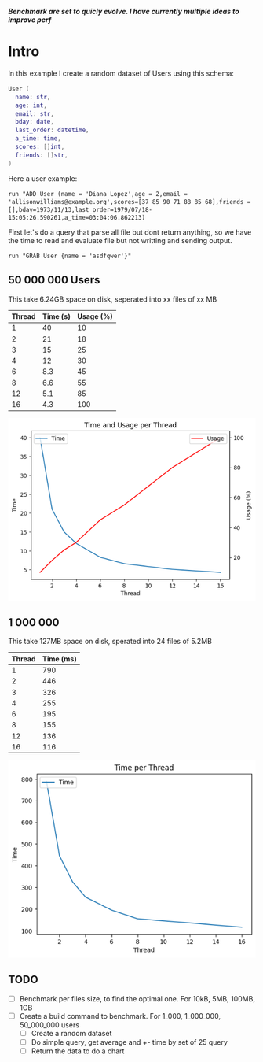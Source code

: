 ***Benchmark are set to quicly evolve. I have currently multiple ideas to improve perf***

# Intro

In this example I create a random dataset of Users using this schema:
```lua
User (
  name: str,
  age: int,
  email: str,
  bday: date,
  last_order: datetime,
  a_time: time,
  scores: []int,
  friends: []str,
)
```

Here a user example:
```
run "ADD User (name = 'Diana Lopez',age = 2,email = 'allisonwilliams@example.org',scores=[37 85 90 71 88 85 68],friends = [],bday=1973/11/13,last_order=1979/07/18-15:05:26.590261,a_time=03:04:06.862213)
```

First let's do a query that parse all file but dont return anything, so we have the time to read and evaluate file but not writting and sending output.
```
run "GRAB User {name = 'asdfqwer'}"
```

## 50 000 000 Users
This take 6.24GB space on disk, seperated into xx files of xx MB

| Thread | Time (s) | Usage (%) |
| --- | --- | --- |
| 1 | 40 | 10 |
| 2 | 21 | 18 |
| 3 | 15 | 25 |
| 4 | 12 | 30 |
| 6 | 8.3 | 45 |
| 8 | 6.6 | 55 |
| 12 | 5.1 | 85 |
| 16 | 4.3 | 100 |

![alt text](https://github.com/MrBounty/ZipponDB/blob/v0.1.4/python/charts/time_usage_per_thread_50_000_000.png)

## 1 000 000
This take 127MB space on disk, sperated into 24 files of 5.2MB

| Thread | Time (ms) | 
| --- | --- | 
| 1 | 790 | 
| 2 | 446 | 
| 3 | 326 | 
| 4 | 255 | 
| 6 | 195 | 
| 8 | 155 | 
| 12 | 136 | 
| 16 | 116 | 

![alt text](https://github.com/MrBounty/ZipponDB/blob/v0.1.4/python/charts/time_usage_per_thread_1_000_000.png)

## TODO

- [ ] Benchmark per files size, to find the optimal one. For 10kB, 5MB, 100MB, 1GB
- [ ] Create a build command to benchmark. For 1_000, 1_000_000, 50_000_000 users
    - [ ] Create a random dataset
    - [ ] Do simple query, get average and +- time by set of 25 query
    - [ ] Return the data to do a chart
